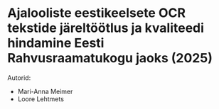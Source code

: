 # Ajalooliste eestikeelsete OCR tekstide järeltöötlus ja kvaliteedi hindamine Eesti Rahvusraamatukogu jaoks (2025)

Autorid: 
- Mari-Anna Meimer
- Loore Lehtmets
